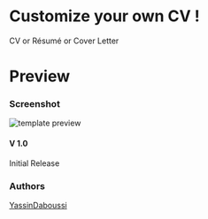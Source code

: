 # Customize your own CV !
CV or Résumé or Cover Letter

# Preview

### Screenshot

![template preview](https://i.ibb.co/DKsKL4S/wwwwwwwwwwwwwwwwwwwwwwwww.png)


#### V 1.0
Initial Release
### Authors
[YassinDaboussi](https://facebook.com/yassdaboussi)

